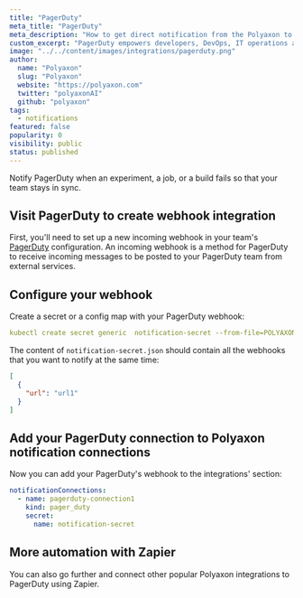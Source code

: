```yaml
---
title: "PagerDuty"
meta_title: "PagerDuty"
meta_description: "How to get direct notification from the Polyaxon to your PagerDuty channels. Notify PagerDuty when an experiment, job, build is finished so that your team stays in sync."
custom_excerpt: "PagerDuty empowers developers, DevOps, IT operations and business leaders to prevent and resolve business-impacting incidents for exceptional customer experience."
image: "../../content/images/integrations/pagerduty.png"
author:
  name: "Polyaxon"
  slug: "Polyaxon"
  website: "https://polyaxon.com"
  twitter: "polyaxonAI"
  github: "polyaxon"
tags:
  - notifications
featured: false
popularity: 0
visibility: public
status: published
---
```


Notify PagerDuty when an experiment, a job, or a build fails so that your team stays in sync.

## Visit PagerDuty to create webhook integration

First, you'll need to set up a new incoming webhook in your team's [PagerDuty](https://support.pagerduty.com/docs/webhooks) configuration.
An incoming webhook is a method for PagerDuty to receive incoming messages to be posted to your PagerDuty team from external services.

## Configure your webhook

Create a secret or a config map with your PagerDuty webhook:

```yaml
kubectl create secret generic  notification-secret --from-file=POLYAXON_INTEGRATIONS_WEBHOOKS_PAGE_DUTY=notification-secret.json -n polyaxon
```

The content of `notification-secret.json` should contain all the webhooks that you want to notify at the same time:

```json
[
  {
    "url": "url1"
  }
]
```

## Add your PagerDuty connection to Polyaxon notification connections

Now you can add your PagerDuty's webhook to the integrations' section:

```yaml
notificationConnections:
  - name: pagerduty-connection1
    kind: pager_duty
    secret:
      name: notification-secret
```

## More automation with Zapier

You can also go further and connect other popular Polyaxon integrations to PagerDuty using Zapier.
